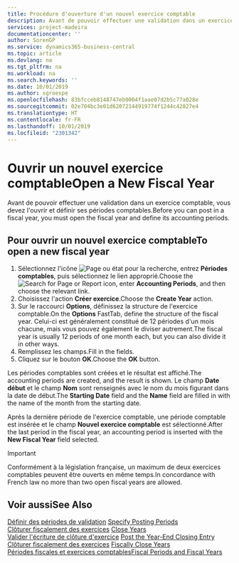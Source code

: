 ```yaml
---
title: Procédure d'ouverture d'un nouvel exercice comptable
description: Avant de pouvoir effectuer une validation dans un exercice comptable, vous devez l'ouvrir et définir ses périodes comptables.
services: project-madeira
documentationcenter: ''
author: SorenGP
ms.service: dynamics365-business-central
ms.topic: article
ms.devlang: na
ms.tgt_pltfrm: na
ms.workload: na
ms.search.keywords: ''
ms.date: 10/01/2019
ms.author: sgroespe
ms.openlocfilehash: 83bfcceb8148747eb0004f1aae07d2b5c77a028e
ms.sourcegitcommit: 02e704bc3e01d62072144919774f1244c42827e4
ms.translationtype: HT
ms.contentlocale: fr-FR
ms.lasthandoff: 10/01/2019
ms.locfileid: "2301342"
---
```

# <a name="open-a-new-fiscal-year"></a><span data-ttu-id="af827-103">Ouvrir un nouvel exercice comptable</span><span class="sxs-lookup"><span data-stu-id="af827-103">Open a New Fiscal Year</span></span>
<span data-ttu-id="af827-104">Avant de pouvoir effectuer une validation dans un exercice comptable, vous devez l'ouvrir et définir ses périodes comptables.</span><span class="sxs-lookup"><span data-stu-id="af827-104">Before you can post in a fiscal year, you must open the fiscal year and define its accounting periods.</span></span>  

## <a name="to-open-a-new-fiscal-year"></a><span data-ttu-id="af827-105">Pour ouvrir un nouvel exercice comptable</span><span class="sxs-lookup"><span data-stu-id="af827-105">To open a new fiscal year</span></span>  

1.  <span data-ttu-id="af827-106">Sélectionnez l'icône ![Page ou état pour la recherche](../../media/ui-search/search_small.png "Page ou état pour la recherche"), entrez **Périodes comptables**, puis sélectionnez le lien approprié.</span><span class="sxs-lookup"><span data-stu-id="af827-106">Choose the ![Search for Page or Report](../../media/ui-search/search_small.png "Search for Page or Report icon") icon, enter **Accounting Periods**, and then choose the relevant link.</span></span>  
2.  <span data-ttu-id="af827-107">Choisissez l'action **Créer exercice**.</span><span class="sxs-lookup"><span data-stu-id="af827-107">Choose the **Create Year** action.</span></span>  
3.  <span data-ttu-id="af827-108">Sur le raccourci **Options**, définissez la structure de l'exercice comptable.</span><span class="sxs-lookup"><span data-stu-id="af827-108">On the **Options** FastTab, define the structure of the fiscal year.</span></span> <span data-ttu-id="af827-109">Celui-ci est généralement constitué de 12 périodes d'un mois chacune, mais vous pouvez également le diviser autrement.</span><span class="sxs-lookup"><span data-stu-id="af827-109">The fiscal year is usually 12 periods of one month each, but you can also divide it in other ways.</span></span>  
4.  <span data-ttu-id="af827-110">Remplissez les champs.</span><span class="sxs-lookup"><span data-stu-id="af827-110">Fill in the fields.</span></span>  
5.  <span data-ttu-id="af827-111">Cliquez sur le bouton **OK**.</span><span class="sxs-lookup"><span data-stu-id="af827-111">Choose the **OK** button.</span></span>  

<span data-ttu-id="af827-112">Les périodes comptables sont créées et le résultat est affiché.</span><span class="sxs-lookup"><span data-stu-id="af827-112">The accounting periods are created, and the result is shown.</span></span> <span data-ttu-id="af827-113">Le champ **Date début** et le champ **Nom** sont renseignés avec le nom du mois figurant dans la date de début.</span><span class="sxs-lookup"><span data-stu-id="af827-113">The **Starting Date** field and the **Name** field are filled in with the name of the month from the starting date.</span></span>  

<span data-ttu-id="af827-114">Après la dernière période de l'exercice comptable, une période comptable est insérée et le champ **Nouvel exercice comptable** est sélectionné.</span><span class="sxs-lookup"><span data-stu-id="af827-114">After the last period in the fiscal year, an accounting period is inserted with the **New Fiscal Year** field selected.</span></span>  

> [!IMPORTANT]  
>  <span data-ttu-id="af827-115">Conformément à la législation française, un maximum de deux exercices comptables peuvent être ouverts en même temps.</span><span class="sxs-lookup"><span data-stu-id="af827-115">In concordance with French law no more than two open fiscal years are allowed.</span></span>  

## <a name="see-also"></a><span data-ttu-id="af827-116">Voir aussi</span><span class="sxs-lookup"><span data-stu-id="af827-116">See Also</span></span>  
 <span data-ttu-id="af827-117">[Définir des périodes de validation](how-to-specify-posting-periods.md) </span><span class="sxs-lookup"><span data-stu-id="af827-117">[Specify Posting Periods](how-to-specify-posting-periods.md) </span></span>  
 <span data-ttu-id="af827-118">[Clôturer fiscalement des exercices](how-to-close-years.md) </span><span class="sxs-lookup"><span data-stu-id="af827-118">[Close Years](how-to-close-years.md) </span></span>  
 <span data-ttu-id="af827-119">[Valider l'écriture de clôture d'exercice](how-to-post-the-year-end-closing-entry.md) </span><span class="sxs-lookup"><span data-stu-id="af827-119">[Post the Year-End Closing Entry](how-to-post-the-year-end-closing-entry.md) </span></span>  
 <span data-ttu-id="af827-120">[Clôturer fiscalement des exercices](how-to-fiscally-close-years.md) </span><span class="sxs-lookup"><span data-stu-id="af827-120">[Fiscally Close Years](how-to-fiscally-close-years.md) </span></span>  
 [<span data-ttu-id="af827-121">Périodes fiscales et exercices comptables</span><span class="sxs-lookup"><span data-stu-id="af827-121">Fiscal Periods and Fiscal Years</span></span>](fiscal-periods-and-fiscal-years.md)
